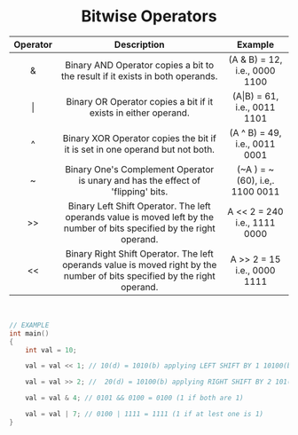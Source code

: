 <div align="center">

# Bitwise Operators

| Operator |                                                        Description                                                        |            Example             |
| :------: | :-----------------------------------------------------------------------------------------------------------------------: | :----------------------------: |
|    &     |                       Binary AND Operator copies a bit to the result if it exists in both operands.                       | (A & B) = 12, i.e., 0000 1100  |
|    \|    |                              Binary OR Operator copies a bit if it exists in either operand.                              |  (A\|B) = 61, i.e., 0011 1101  |
|    ^     |                       Binary XOR Operator copies the bit if it is set in one operand but not both.                        | (A ^ B) = 49, i.e., 0011 0001  |
|    ~     |                     Binary One's Complement Operator is unary and has the effect of 'flipping' bits.                      | (~A ) = ~(60), i.e,. 1100 0011 |
|    >>    |  Binary Left Shift Operator. The left operands value is moved left by the number of bits specified by the right operand.  |  A << 2 = 240 i.e., 1111 0000  |
|    <<    | Binary Right Shift Operator. The left operands value is moved right by the number of bits specified by the right operand. |  A >> 2 = 15 i.e., 0000 1111   |

</div>

</br>

```c
// EXAMPLE
int main()
{
    int val = 10;

    val = val << 1; // 10(d) = 1010(b) applying LEFT SHIFT BY 1 10100(b) = 16+4 = 20(d)                  val*2

    val = val >> 2; //  20(d) = 10100(b) applying RIGHT SHIFT BY 2 101(b) = 1+4 = 5(d)                   val/4

    val = val & 4; // 0101 && 0100 = 0100 (1 if both are 1)

    val = val | 7; // 0100 | 1111 = 1111 (1 if at lest one is 1)
}
```

